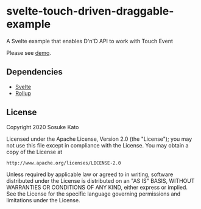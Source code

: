 # svelte-touch-driven-draggable-example
A Svelte example that enables D'n'D API to work with Touch Event

Please see [demo](https://sosuke-k.github.io/svelte-touch-driven-draggable-example/).

## Dependencies

- [Svelte](https://svelte.dev/)
- [Rollup](https://github.com/rollup/rollup)


## License

Copyright 2020 Sosuke Kato

Licensed under the Apache License, Version 2.0 (the "License");
you may not use this file except in compliance with the License.
You may obtain a copy of the License at

    http://www.apache.org/licenses/LICENSE-2.0

Unless required by applicable law or agreed to in writing, software
distributed under the License is distributed on an "AS IS" BASIS,
WITHOUT WARRANTIES OR CONDITIONS OF ANY KIND, either express or implied.
See the License for the specific language governing permissions and
limitations under the License.

